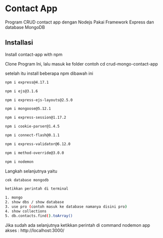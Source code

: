 # Contact App

Program CRUD contact app dengan Nodejs Pakai Framework Express dan database MongoDB

## Installasi

Install contact-app with npm

Clone Program Ini, lalu masuk ke folder contoh cd crud-mongo-contact-app

setelah itu install beberapa npm dibawah ini

```bash
npm i express@4.17.1

npm i ejs@3.1.6

npm i express-ejs-layouts@2.5.0

npm i mongoose@5.12.1

npm i express-session@1.17.2

npm i cookie-parser@1.4.5

npm i connect-flash@0.1.1

npm i express-validator@6.12.0

npm i method-override@3.0.0

npm i nodemon
```

Langkah selanjutnya yaitu

```bash
cek database mongodb

ketikkan perintah di terminal

1. mongo
2. show dbs / show database
3. use pro (contoh masuk ke database namanya disini pro)
4. show collections
5. db.contacts.find().toArray()
```

Jika sudah ada selanjutnya ketikkan perintah di command nodemon app
akses : http://localhost:3000/
